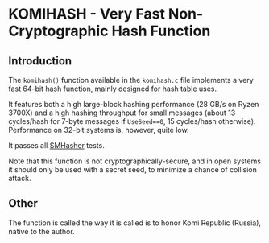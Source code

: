 # KOMIHASH - Very Fast Non-Cryptographic Hash Function ##

## Introduction ##

The `komihash()` function available in the `komihash.c` file implements a very
fast 64-bit hash function, mainly designed for hash table uses.

It features both a high large-block hashing performance (28 GB/s on Ryzen
3700X) and a high hashing throughput for small messages (about 13 cycles/hash
for 7-byte messages if `UseSeed==0`, 15 cycles/hash otherwise). Performance on
32-bit systems is, however, quite low.

It passes all [SMHasher](https://github.com/rurban/smhasher) tests.

Note that this function is not cryptographically-secure, and in open systems
it should only be used with a secret seed, to minimize a chance of collision
attack.

## Other ##

The function is called the way it is called is to honor Komi Republic
(Russia), native to the author.
